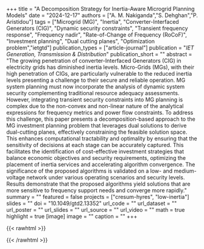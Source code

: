 +++
title = "A Decomposition Strategy for Inertia-Aware Microgrid Planning Models"
date = "2024-12-17"
authors = ["A. M. Nakiganda","S. Dehghan","P. Aristidou"]
tags = ["Microgrid (MG)", "Inertia", "Converter-Interfaced Generators (CIG)", "Dynamic security constraints", "Transient frequency response", "Frequency nadir", "Rate-of-Change of Frequency (RoCoF)", "Investment planning", "Dual cutting planes", "Optimization problem","ietgtd"]
publication_types = ["article-journal"]
publication = "_IET Generation, Transmission & Distribution_"
publication_short = ""
abstract = "The growing penetration of converter-Interfaced Generators (CIG) in electricity grids has diminished inertia levels. Micro-Grids (MGs), with their high penetration of CIGs, are particularly vulnerable to the reduced inertia levels presenting a challenge to their secure and reliable operation. MG system planning must now incorporate the analysis of dynamic system security complementing traditional resource adequacy assessments. However, integrating transient security constraints into MG planning is complex due to the non-convex and non-linear nature of the analytical expressions for frequency metrics and power flow constraints. To address this challenge, this paper presents a decomposition-based approach to the MG investment planning problem that leverages dual solutions to derive dual-cutting planes, effectively constraining the feasible solution space. This enhances computational tractability and optimality by ensuring that the sensitivity of decisions at each stage can be accurately captured. This facilitates the identification of cost-effective investment strategies that balance economic objectives and security requirements, optimizing the placement of inertia services and accelerating algorithm convergence. The significance of the proposed algorithms is validated on a low- and medium-voltage network under various operating scenarios and security levels. Results demonstrate that the proposed algorithms yield solutions that are more sensitive to frequency support needs and converge more rapidly."
summary = ""
featured = false
projects = ["cresum-hyres", "low-inertia"]
slides = ""
doi = "10.1049/gtd2.13352"
url_code = ""
url_dataset = ""
url_poster = ""
url_slides = ""
url_source = ""
url_video = ""
math = true
highlight = true
[image]
image = ""
caption = ""
+++

{{< rawhtml >}}
<div data-badge-details="right" data-badge-type="medium-donut" data-doi="10.1049/gtd2.13352" data-hide-no-mentions="true" class="altmetric-embed"></div>
{{< /rawhtml >}}
